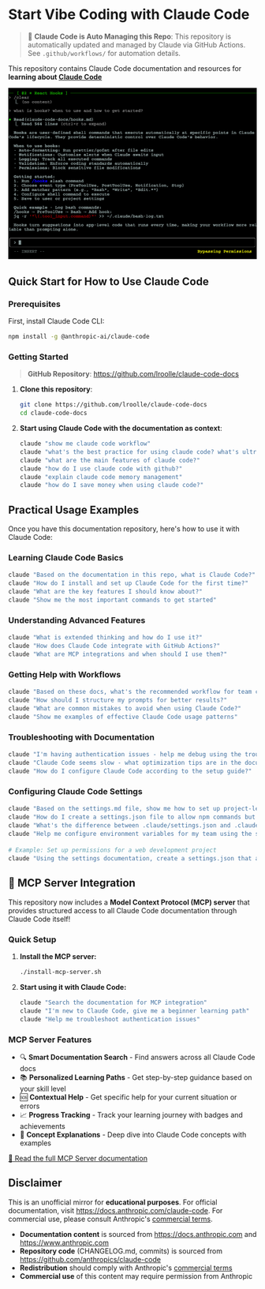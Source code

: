 # Start Vibe Coding with Claude Code

> 🤖 **Claude Code is Auto Managing this Repo**: This repository is automatically updated and managed by Claude via GitHub Actions. See `.github/workflows/` for automation details.

This repository contains Claude Code documentation and resources for **learning about [Claude Code](https://claude.ai/code)**

![Claude Code in Action](https://raw.githubusercontent.com/lroolle/claude-code-docs/main/screenshot.png)


## Quick Start for How to Use Claude Code

### Prerequisites

First, install Claude Code CLI:

```bash
npm install -g @anthropic-ai/claude-code
```

### Getting Started


> **GitHub Repository**: https://github.com/lroolle/claude-code-docs

1. **Clone this repository**:
   ```bash
   git clone https://github.com/lroolle/claude-code-docs
   cd claude-code-docs
   ```


2. **Start using Claude Code with the documentation as context**:
   ```bash
   claude "show me claude code workflow"
   claude "what's the best practice for using claude code? what's ultrathink?"
   claude "what are the main features of claude code?"
   claude "how do I use claude code with github?"
   claude "explain claude code memory management"
   claude "how do I save money when using claude code?"
   ```

## Practical Usage Examples

Once you have this documentation repository, here's how to use it with Claude Code:

### Learning Claude Code Basics
```bash
claude "Based on the documentation in this repo, what is Claude Code?"
claude "How do I install and set up Claude Code for the first time?"
claude "What are the key features I should know about?"
claude "Show me the most important commands to get started"
```

### Understanding Advanced Features
```bash
claude "What is extended thinking and how do I use it?"
claude "How does Claude Code integrate with GitHub Actions?"
claude "What are MCP integrations and when should I use them?"
```

### Getting Help with Workflows
```bash
claude "Based on these docs, what's the recommended workflow for team collaboration?"
claude "How should I structure my prompts for better results?"
claude "What are common mistakes to avoid when using Claude Code?"
claude "Show me examples of effective Claude Code usage patterns"
```

### Troubleshooting with Documentation
```bash
claude "I'm having authentication issues - help me debug using the troubleshooting docs"
claude "Claude Code seems slow - what optimization tips are in the documentation?"
claude "How do I configure Claude Code according to the setup guide?"
```

### Configuring Claude Code Settings
```bash
claude "Based on the settings.md file, show me how to set up project-level permissions"
claude "How do I create a settings.json file to allow npm commands but deny curl?"
claude "What's the difference between .claude/settings.json and .claude/settings.local.json?"
claude "Help me configure environment variables for my team using the settings docs"

# Example: Set up permissions for a web development project
claude "Using the settings documentation, create a settings.json that allows npm scripts, git commands, but blocks network requests"
```

## 🚀 MCP Server Integration

This repository now includes a **Model Context Protocol (MCP) server** that provides structured access to all Claude Code documentation through Claude Code itself!

### Quick Setup

1. **Install the MCP server:**
   ```bash
   ./install-mcp-server.sh
   ```

2. **Start using it with Claude Code:**
   ```bash
   claude "Search the documentation for MCP integration"
   claude "I'm new to Claude Code, give me a beginner learning path"
   claude "Help me troubleshoot authentication issues"
   ```

### MCP Server Features

- 🔍 **Smart Documentation Search** - Find answers across all Claude Code docs
- 📚 **Personalized Learning Paths** - Get step-by-step guidance based on your skill level
- 🆘 **Contextual Help** - Get specific help for your current situation or errors  
- 📈 **Progress Tracking** - Track your learning journey with badges and achievements
- 🧠 **Concept Explanations** - Deep dive into Claude Code concepts with examples

[📖 Read the full MCP Server documentation](MCP_SERVER_README.md)

## Disclaimer

This is an unofficial mirror for **educational purposes**. For official documentation, visit https://docs.anthropic.com/claude-code. For commercial use, please consult Anthropic's [commercial terms](https://www.anthropic.com/legal/commercial-terms).

- **Documentation content** is sourced from https://docs.anthropic.com and https://www.anthropic.com
- **Repository code** (CHANGELOG.md, commits) is sourced from https://github.com/anthropics/claude-code
- **Redistribution** should comply with Anthropic's [commercial terms](https://www.anthropic.com/legal/commercial-terms)
- **Commercial use** of this content may require permission from Anthropic
